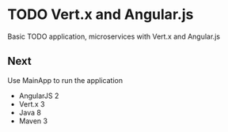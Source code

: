 TODO Vert.x and Angular.js
=============================

Basic TODO application,  microservices with Vert.x and Angular.js

## Next

Use MainApp to run the application




- AngularJS 2
- Vert.x 3
- Java 8
- Maven 3

